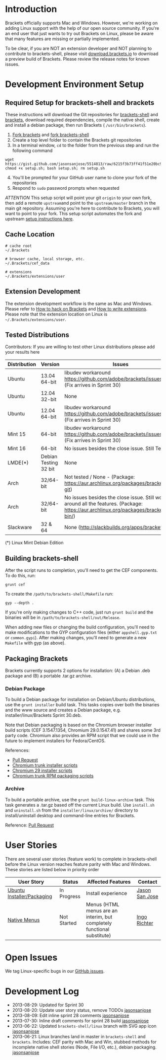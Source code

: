 Introduction
====

Brackets officially supports Mac and Windows. However, we're working on adding Linux support with the help of our open source community. If you're an end user that just wants to try out Brackets on Linux, please be aware that many features are missing or partially implemented.

To be clear, if you are NOT an extension developer and NOT planning to contribute to brackets-shell, please visit [download.brackets.io](http://download.brackets.io) to download a preview build of Brackets. Please review the release notes for known issues.

Development Environment Setup
====

Required Setup for brackets-shell and brackets
----

These instructions will download the Git repositories for [brackets-shell](https://github.com/adobe/brackets-shell) and [brackets](https://github.com/adobe/brackets), download required dependencies, compile the native shell, create and install a debian package, then run Brackets ( `/usr/bin/brackets`).

1. [Fork brackets](https://github.com/adobe/brackets/fork) and [fork brackets-shell](https://github.com/adobe/brackets-shell/fork) 
2. Create a top level folder to contain the Brackets git repositories
3. In a terminal window, ``cd`` to the folder from the previous step and run the following command
```shell
wget https://gist.github.com/jasonsanjose/5514813/raw/6215f3b73ff41f51e20bc94a9faa3e453402ce06/setup.sh; chmod +x setup.sh; bash setup.sh; rm setup.sh
```
4. You'll be prompted for your GitHub user name to clone your fork of the repositories
5. Respond to ``sudo`` password prompts when requested

*ATTENTION* This setup script will point your git ``origin`` to your own fork, then add a remote ``upstream``and point to the ``upstream/master`` branch in the main git repository. Assuming you're here to contribute to Brackets, you will want to point to your fork. This setup script automates the fork and upstream [setup instructions here](https://github.com/adobe/brackets/wiki/How-to-Hack-on-Brackets#setting-up-your-dev-environment).

Cache Location
----

```
# cache root
~/.Brackets

# browser cache, local storage, etc.
~/.Brackets/cef_data

# extensions
~/.Brackets/extensions/user
```

Extension Development
----

The extension development workflow is the same as Mac and Windows. Please refer to [How to hack on Brackets](https://github.com/adobe/brackets/wiki/How-to-Hack-on-Brackets) and [How to write extensions](https://github.com/adobe/brackets/wiki/How%20to%20write%20extensions). Please note that the extension location on Linux is ``~/.Brackets/extensions/user``.

Tested Distributions
----

Contributors: If you are willing to test other Linux distributions please add your results here

| Distribution | Version | Issues |
| ------------ | ------- | ----- |
| Ubuntu | 13.04 64-bit | libudev workaround https://github.com/adobe/brackets/issues/4720 (Fix arrives in Sprint 30) |
| Ubuntu | 12.04 32-bit | None |
| Ubuntu | 12.04 64-bit | libudev workaround https://github.com/adobe/brackets/issues/4720 (Fix arrives in Sprint 30) |
| Mint 15 | 64-bit | libudev workaround https://github.com/adobe/brackets/issues/4720 (Fix arrives in Sprint 30) |
| Mint 16 | 64-bit | No issues besides the close issue. Still Testing |
|LMDE(*) | Debian Testing 32 bit |None|
| Arch | 32/64-bit | Not tested / None - (Package: https://aur.archlinux.org/packages/brackets-git) |
| Arch | 32/64-bit | No issues besides the close issue. Still working around all the features. (Package: https://aur.archlinux.org/packages/brackets-bin/)
| Slackware | 32 & 64 | None (http://slackbuilds.org/apps/brackets/) |

(*) Linux Mint Debian Edition

Building brackets-shell
----

After the script runs to completion, you'll need to get the CEF components. To do this, run:

```
grunt cef
```

To create the `/path/to/brackets-shell/Makefile` run:

```
gyp --depth .
```

If you're only making changes to C++ code, just run `grunt build` and the binaries will be in `/path/to/brackets-shell/out/Release`. 

When adding new files or changing the build configuration, you'll need to make modifications to the GYP configuration files (either `appshell.gyp.txt` or `common.gypi`). After making changes, you'll need to generate a new `Makefile` with gyp (as above).

Packaging Brackets
----

Brackets currently supports 2 options for installation: (A) a Debian .deb package and (B) a portable .tar.gz archive.

### Debian Package

To build a Debian package for installation on Debian/Ubuntu distributions, use the `grunt installer` build task. This tasks copies over both the binaries and the www source and creates a Debian package, e.g. installer/linux/Brackets Sprint 30.deb.

Note that Debian packaging is based on the Chromium browser installer build scripts (CEF 3.1547.1354, Chromium 29.0.1547.41) and shares some 3rd party code. Chromium also provides an RPM script that we could use in the future to implement installers for Fedora/CentOS.

References:
* [Pull Request](https://github.com/adobe/brackets-shell/pull/297)
* [Chromium trunk installer scripts](http://src.chromium.org/viewvc/chrome/trunk/src/chrome/installer/linux/)
* [Chromium 29 installer scripts](http://src.chromium.org/viewvc/chrome/trunk/src/chrome/installer/linux/?pathrev=214890)
* [Chromium trunk RPM packaging scripts](http://src.chromium.org/viewvc/chrome/trunk/src/chrome/installer/linux/rpm/)

### Archive

To build a portable archive, use the `grunt build-linux-archive` task. This task generates a .tar.gz based off the current Linux build. Use `install.sh` and `uninstall.sh` from the `installer/linux/archive/` directory to install/uninstall desktop and command-line entries for Brackets.

Reference: [Pull Request](https://github.com/adobe/brackets-shell/pull/433)

User Stories
====

There are several user stories (feature work) to complete in brackets-shell before the Linux version reaches feature parity with Mac and Windows. These stories are listed below in priority order

| User Story | Status | Affected Features | Contact |
| ---------- | ------ | ----------------- | ------- |
| [Ubuntu Installer/Packaging](https://trello.com/c/ZoCPy6mD) | In Progress | Install experience | [Jason San Jose](http://github.com/jasonsanjose) |
| [Native Menus](https://trello.com/c/WMB6vtwO) | Not Started | Menus (HTML menus are an interim, but completely functional substitute) | [Ingo Richter](http://github.com/ingorichter)|

Open Issues
====

We tag Linux-specific bugs in our [GitHub issues](https://github.com/adobe/brackets/issues?labels=Linux+only&page=1&state=open).

Development Log
====
* 2013-08-29: Updated for Sprint 30
* 2013-08-20: Update user story status, remove TODOs [jasonsanjose](http://github.com/jasonsanjose)
* 2013-08-09: Edit inline sprint 28 comments [jasonsanjose](http://github.com/jasonsanjose)
* 2013-07-30: Inline draft comments for sprint 28 build [jasonsanjose](http://github.com/jasonsanjose)
* 2013-06-22: Updated ``brackets-shell/linux`` branch with SVG app icon [jasonsanjose](http://github.com/jasonsanjose)
* 2013-06-21: Linux branches land in master in ``brackets-shell`` and ``brackets``. Includes: CEF parity with Mac and Win, stubbed methods for incomplete native shell stories (Node, File I/O, etc.), debian packaging. [jasonsanjose](http://github.com/jasonsanjose)